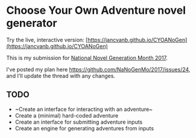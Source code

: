 # Choose Your Own Adventure novel generator

Try the live, interactive version: [https://jancvanb.github.io/CYOANoGen](https://jancvanb.github.io/CYOANoGen)

This is my submission for [National Novel Generation Month 2017](https://github.com/NaNoGenMo/2017).

I've posted my plan here https://github.com/NaNoGenMo/2017/issues/24, and I'll update the thread with any changes.


## TODO

- ~Create an interface for interacting with an adventure~
- Create a (minimal) hard-coded adventure
- Create an interface for submitting adventure inputs
- Create an engine for generating adventures from inputs
